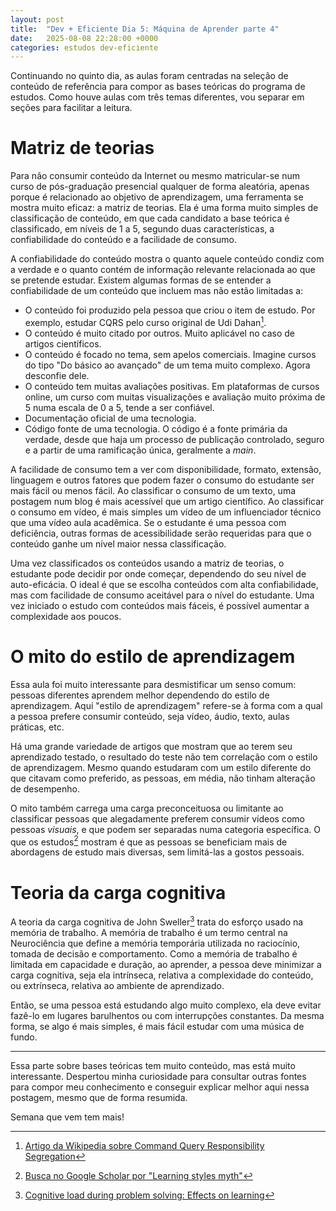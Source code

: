 ```yaml
---
layout: post
title:  "Dev + Eficiente Dia 5: Máquina de Aprender parte 4"
date:   2025-08-08 22:28:00 +0000
categories: estudos dev-eficiente
---
```

Continuando no quinto dia, as aulas foram centradas na seleção de conteúdo de referência para compor as bases teóricas do programa de estudos. Como houve aulas com três temas diferentes, vou separar em seções para facilitar a leitura.

# Matriz de teorias

Para não consumir conteúdo da Internet ou mesmo matricular-se num curso de pós-graduação presencial qualquer de forma aleatória, apenas porque é relacionado ao objetivo de aprendizagem, uma ferramenta se mostra muito eficaz: a matriz de teorias. Ela é uma forma muito simples de classificação de conteúdo, em que cada candidato a base teórica é classificado, em níveis de 1 a 5, segundo duas características, a confiabilidade do conteúdo e a facilidade de consumo.

A confiabilidade do conteúdo mostra o quanto aquele conteúdo condiz com a verdade e o quanto contém de informação relevante relacionada ao que se pretende estudar. Existem algumas formas de se entender a confiabilidade de um conteúdo que incluem mas não estão limitadas a:
- O conteúdo foi produzido pela pessoa que criou o item de estudo. Por exemplo, estudar CQRS pelo curso original de Udi Dahan[^1].
- O conteúdo é muito citado por outros. Muito aplicável no caso de artigos científicos.
- O conteúdo é focado no tema, sem apelos comerciais. Imagine cursos do tipo "Do básico ao avançado" de um tema muito complexo. Agora desconfie dele.
- O conteúdo tem muitas avaliações positivas. Em plataformas de cursos online, um curso com muitas visualizações e avaliação muito próxima de 5 numa escala de 0 a 5, tende a ser confiável.
- Documentação oficial de uma tecnologia.
- Código fonte de uma tecnologia. O código é a fonte primária da verdade, desde que haja um processo de publicação controlado, seguro e a partir de uma ramificação única, geralmente a *main*. 

A facilidade de consumo tem a ver com disponibilidade, formato, extensão, linguagem e outros fatores que podem fazer o consumo do estudante ser mais fácil ou menos fácil. Ao classificar o consumo de um texto, uma postagem num blog é mais acessível que um artigo científico. Ao classificar o consumo em vídeo, é mais simples um vídeo de um influenciador técnico que uma vídeo aula acadêmica. Se o estudante é uma pessoa com deficiência, outras formas de acessibilidade serão requeridas para que o conteúdo ganhe um nível maior nessa classificação.

Uma vez classificados os conteúdos usando a matriz de teorias, o estudante pode decidir por onde começar, dependendo do seu nível de auto-eficácia. O ideal é que se escolha conteúdos com alta confiabilidade, mas com facilidade de consumo aceitável para o nível do estudante. Uma vez iniciado o estudo com conteúdos mais fáceis, é possível aumentar a complexidade aos poucos.

[^1]: [Artigo da Wikipedia sobre Command Query Responsibility Segregation](https://en.wikipedia.org/wiki/Command_Query_Responsibility_Segregation)

# O mito do estilo de aprendizagem

Essa aula foi muito interessante para desmistificar um senso comum: pessoas diferentes aprendem melhor dependendo do estilo de aprendizagem. Aqui "estilo de aprendizagem" refere-se à forma com a qual a pessoa prefere consumir conteúdo, seja vídeo, áudio, texto, aulas práticas, etc.

Há uma grande variedade de artigos que mostram que ao terem seu aprendizado testado, o resultado do teste não tem correlação com o estilo de aprendizagem. Mesmo quando estudaram com um estilo diferente do que citavam como preferido, as pessoas, em média, não tinham alteração de desempenho.

O mito também carrega uma carga preconceituosa ou limitante ao classificar pessoas que alegadamente preferem consumir vídeos como pessoas *visuais*, e que podem ser separadas numa categoria específica. O que os estudos[^2] mostram é que as pessoas se beneficiam mais de abordagens de estudo mais diversas, sem limitá-las a gostos pessoais.

[^2]: [Busca no Google Scholar por "Learning styles myth"](https://scholar.google.com/scholar?q=learning+styles+myth)

# Teoria da carga cognitiva

A teoria da carga cognitiva de John Sweller[^3] trata do esforço usado na memória de trabalho. A memória de trabalho é um termo central na Neurociência que define a memória temporária utilizada no raciocínio, tomada de decisão e comportamento. Como a memória de trabalho é limitada em capacidade e duração, ao aprender, a pessoa deve minimizar a carga cognitiva, seja ela intrínseca, relativa a complexidade do conteúdo, ou extrínseca, relativa ao ambiente de aprendizado.

Então, se uma pessoa está estudando algo muito complexo, ela deve evitar fazê-lo em lugares barulhentos ou com interrupções constantes. Da mesma forma, se algo é mais simples, é mais fácil estudar com uma música de fundo.

---

Essa parte sobre bases teóricas tem muito conteúdo, mas está muito interessante. Despertou minha curiosidade para consultar outras fontes para compor meu conhecimento e conseguir explicar melhor aqui nessa postagem, mesmo que de forma resumida. 

Semana que vem tem mais!

[^3]: [Cognitive load during problem solving: Effects on learning](https://www.sciencedirect.com/science/article/abs/pii/0364021388900237)

